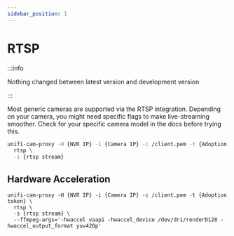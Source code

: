 ```yaml
---
sidebar_position: 1
---
```


# RTSP

:::info

Nothing changed between latest version and development version

:::

Most generic cameras are supported via the RTSP integration.
Depending on your camera, you might need specific flags to make live-streaming smoother.
Check for your specific camera model in the docs before trying this.

```sh
unifi-cam-proxy -H {NVR IP} -i {Camera IP} -c /client.pem -t {Adoption token} \
  rtsp \
  -s {rtsp stream}
```

## Hardware Acceleration

```sg
unifi-cam-proxy -H {NVR IP} -i {Camera IP} -c /client.pem -t {Adoption token} \
  rtsp \
  -s {rtsp stream} \
  --ffmpeg-args='-hwaccel vaapi -hwaccel_device /dev/dri/renderD128 -hwaccel_output_format yuv420p'
```
